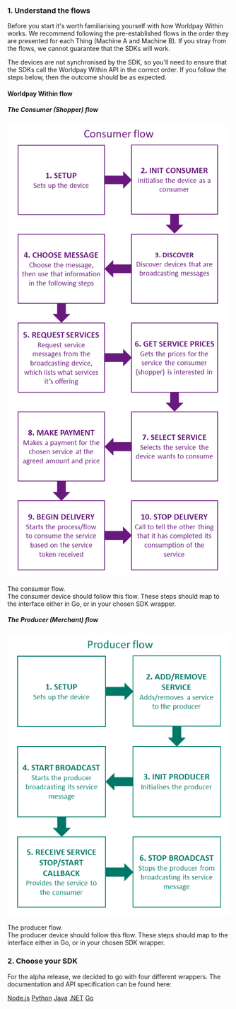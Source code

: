 ### 1\. Understand the flows

Before you start it's worth familiarising yourself with how Worldpay Within works. We recommend following the pre-established flows in the order they are presented for each Thing (Machine A and Machine B). If you stray from the flows, we cannot guarantee that the SDKs will work.

The devices are not synchronised by the SDK, so you'll need to ensure that the SDKs call the Worldpay Within API in the correct order. If you follow the steps below, then the outcome should be as expected.

#### Worldpay Within flow

##### The Consumer (Shopper) flow

![The flows of the producer and consumer](images/the-flows/consumer-flow.png)
<figcaption>The consumer flow.</figcaption>
The consumer device should follow this flow. These steps should map to the interface either in Go, or in your chosen SDK wrapper.

##### The Producer (Merchant) flow

![The flows of the producer and consumer](images/the-flows/producer-flow.png)
<figcaption>The producer flow.</figcaption>
The producer device should follow this flow. These steps should map to the interface either in Go, or in your chosen SDK wrapper.

### 2\. Choose your SDK

For the alpha release, we decided to go with four different wrappers. The documentation and API specification can be found here:
<div class="download">
  <a class="md-button" href="nodejs.md">Node.js</a>
  <a class="md-button" href="python27.md">Python</a>
  <a class="md-button" href="java">Java</a>
  <a class="md-button" href="dotnet.md">.NET</a>
  <a class="md-button" href="getting-started-with-go.md">Go</a>
</div>